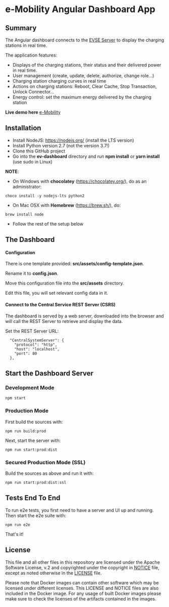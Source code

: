 # e-Mobility Angular Dashboard App

## Summary

The Angular dashboard connects to the [EVSE Server](https://github.com/LucasBrazi06/ev-server) to display the charging stations in real time.

The application features:

* Displays of the charging stations, their status and their delivered power in real time.
* User management (create, update, delete, authorize, change role...)
* Charging station charging curves in real time
* Actions on charging stations: Reboot, Clear Cache, Stop Transaction, Unlock Connector...
* Energy control: set the maximum energy delivered by the charging station

**Live demo here** [e-Mobility](https://slf.evse.cfapps.eu10.hana.ondemand.com/auth/login?email=demo.demo@sap.com&password=DeM*Us$r1)

## Installation

* Install NodeJS: https://nodejs.org/ (install the LTS version)
* Install Python version 2.7 (not the version 3.7!)
* Clone this GitHub project
* Go into the **ev-dashboard** directory and run **npm install** or **yarn install** (use sudo in Linux)

**NOTE**:

* On Windows with **chocolatey** (https://chocolatey.org/), do as an administrator:

```
choco install -y nodejs-lts python2
```

* On Mac OSX with **Homebrew** (https://brew.sh/), do:

```
brew install node
```

* Follow the rest of the setup below

## The Dashboard

#### Configuration

There is one template provided: **src/assets/config-template.json**.

Rename it to **config.json**.

Move this configuration file into the **src/assets** directory.

Edit this file, you will set relevant config data in it.

#### Connect to the Central Service REST Server (CSRS)

The dashboard is served by a web server, downloaded into the browser and will call the REST Server to retrieve and display the data.

Set the REST Server URL:

```
  "CentralSystemServer": {
    "protocol": "http",
    "host": "localhost",
    "port": 80
  },
```

## Start the Dashboard Server

### Development Mode

```
npm start
```

### Production Mode
First build the sources with:
```
npm run build:prod
```

Next, start the server with:
```
npm run start:prod:dist
```

### Secured Production Mode (SSL)
Build the sources as above and run it with:
```
npm run start:prod:dist:ssl
```

## Tests End To End
To run e2e tests, you first need to have a server and UI up and running. Then start the e2e suite with:
```
npm run e2e
```

That's it!

## License

This file and all other files in this repository are licensed under the Apache Software License, v.2 and copyrighted under the copyright in [NOTICE](NOTICE) file, except as noted otherwise in the [LICENSE](LICENSE) file.

Please note that Docker images can contain other software which may be licensed under different licenses. This LICENSE and NOTICE files are also included in the Docker image. For any usage of built Docker images please make sure to check the licenses of the artifacts contained in the images.
